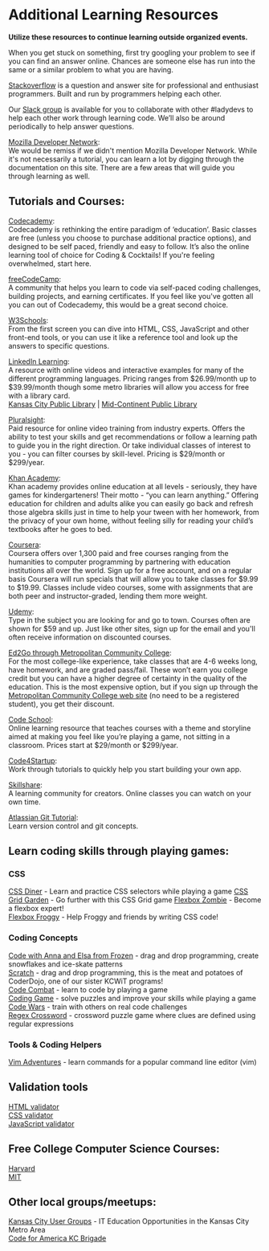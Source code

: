 # Additional Learning Resources

**Utilize these resources to continue learning outside organized events.**

When you get stuck on something, first try googling your problem to see if you can find an answer online. Chances are someone else has run into the same or a similar problem to what you are having.

[Stackoverflow](http://stackoverflow.com/) is a question and answer site for professional and enthusiast programmers. Built and run by programmers helping each other.

Our [Slack group](http://kcwit.slack.com/) is available for you to collaborate with other #ladydevs to help each other work through learning code. We’ll also be around periodically to help answer questions.

[Mozilla Developer Network](https://developer.mozilla.org/en-US/):  
We would be remiss if we didn't mention Mozilla Developer Network. While it's not necessarily a tutorial, you can learn a lot by digging through the documentation on this site. There are a few areas that will guide you through learning as well.

## Tutorials and Courses:

[Codecademy](http://www.codecademy.com/):  
Codecademy is rethinking the entire paradigm of ‘education’. Basic classes are free (unless you choose to purchase additional practice options), and designed to be self paced, friendly and easy to follow. It’s also the online learning tool of choice for Coding & Cocktails! If you're feeling overwhelmed, start here.

[freeCodeCamp](https://www.freecodecamp.com/):  
A community that helps you learn to code via self-paced coding challenges, building projects, and earning certificates. If you feel like you've gotten all you can out of Codecademy, this would be a great second choice.

[W3Schools](http://www.w3schools.com/):  
From the first screen you can dive into HTML, CSS, JavaScript and other front-end tools, or you can use it like a reference tool and look up the answers to specific questions.

[LinkedIn Learning](https://www.linkedin.com/learning/):  
A resource with online videos and interactive examples for many of the different programming languages. Pricing ranges from $26.99/month up to $39.99/month though some metro libraries will allow you access for free with a library card.  
[Kansas City Public Library](https://kclibrary.org/research-resources/research-databases/linkedin-learning-formerly-lyndacom) | [Mid-Continent Public Library](https://www.mymcpl.org/research-and-learning/research-databases/linkedin-learning-library)

[Pluralsight](https://www.pluralsight.com/):  
Paid resource for online video training from industry experts. Offers the ability to test your skills and get recommendations or follow a learning path to guide you in the right direction. Or take individual classes of interest to you - you can filter courses by skill-level. Pricing is $29/month or $299/year.

[Khan Academy](https://www.khanacademy.org/):  
Khan academy provides online education at all levels - seriously, they have games for kindergarteners! Their motto - “you can learn anything.” Offering education for children and adults alike you can easily go back and refresh those algebra skills just in time to help your tween with her homework, from the privacy of your own home, without feeling silly for reading your child’s textbooks after he goes to bed.

[Coursera](https://www.coursera.org/):  
Coursera offers over 1,300 paid and free courses ranging from the humanities to computer programming by partnering with education institutions all over the world. Sign up for a free account, and on a regular basis Coursera will run specials that will allow you to take classes for $9.99 to $19.99. Classes include video courses, some with assignments that are both peer and instructor-graded, lending them more weight.

[Udemy](https://www.udemy.com/):  
Type in the subject you are looking for and go to town. Courses often are shown for \$59 and up. Just like other sites, sign up for the email and you'll often receive information on discounted courses.

[Ed2Go through Metropolitan Community College](http://www.ed2go.com/):  
For the most college-like experience, take classes that are 4-6 weeks long, have homework, and are graded pass/fail. These won’t earn you college credit but you can have a higher degree of certainty in the quality of the education. This is the most expensive option, but if you sign up through the [Metropolitan Community College web site](https://www.ed2go.com/metropolitan/) (no need to be a registered student), you get their discount.

[Code School](https://www.codeschool.com/):  
Online learning resource that teaches courses with a theme and storyline aimed at making you feel like you’re playing a game, not sitting in a classroom. Prices start at $29/month or $299/year.

[Code4Startup](https://code4startup.com/):  
Work through tutorials to quickly help you start building your own app.

[Skillshare](https://www.skillshare.com/):  
A learning community for creators. Online classes you can watch on your own time.

[Atlassian Git Tutorial](https://www.atlassian.com/git/tutorials):  
Learn version control and git concepts.

## Learn coding skills through playing games:

### CSS

[CSS Diner](http://flukeout.github.io/) - Learn and practice CSS selectors while playing a game
[CSS Grid Garden](https://cssgridgarden.com/) - Go further with this CSS Grid game
[Flexbox Zombie](https://flexboxzombies.com/p/flexbox-zombies) - Become a flexbox expert!  
[Flexbox Froggy](https://flexboxfroggy.com/) - Help Froggy and friends by writing CSS code!

### Coding Concepts

[Code with Anna and Elsa from Frozen](https://studio.code.org/s/frozen/) - drag and drop programming, create snowflakes and ice-skate patterns  
[Scratch](https://scratch.mit.edu/) - drag and drop programming, this is the meat and potatoes of CoderDojo, one of our sister KCWiT programs!  
[Code Combat](https://codecombat.com/) - learn to code by playing a game  
[Coding Game](https://www.codingame.com/) - solve puzzles and improve your skills while playing a game  
[Code Wars](http://www.codewars.com/) - train with others on real code challenges  
[Regex Crossword](https://regexcrossword.com/) - crossword puzzle game where clues are defined using regular expressions

### Tools & Coding Helpers

[Vim Adventures](http://vim-adventures.com/) - learn commands for a popular command line editor (vim)

## Validation tools

[HTML validator](https://validator.w3.org/)  
[CSS validator](https://jigsaw.w3.org/css-validator/)  
[JavaScript validator](https://codebeautify.org/jsvalidate)

## Free College Computer Science Courses:

[Harvard](https://cs50.harvard.edu/)  
[MIT](http://ocw.mit.edu/)

## Other local groups/meetups:

[Kansas City User Groups](http://www.kansascityusergroups.com/) - IT Education Opportunities in the Kansas City Metro Area  
[Code for America KC Brigade](http://www.meetup.com/kcbrigade/)
